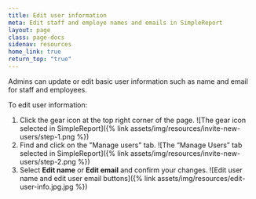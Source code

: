 ```yaml
---
title: Edit user information
meta: Edit staff and employe names and emails in SimpleReport
layout: page
class: page-docs
sidenav: resources
home_link: true
return_top: "true"
---
```


Admins can update or edit basic user information such as name and email for staff and employees.

To edit user information:
1. Click the gear icon at the top right corner of the page.
![The gear icon selected in SimpleReport]({% link assets/img/resources/invite-new-users/step-1.png %})
2. Find and click on the "Manage users" tab.
![The “Manage Users” tab selected in SimpleReport]({% link assets/img/resources/invite-new-users/step-2.png %})
3. Select **Edit name** or **Edit email** and confirm your changes.
![Edit user name and edit user email buttons]({% link assets/img/resources/edit-user-info.jpg.jpg %})

